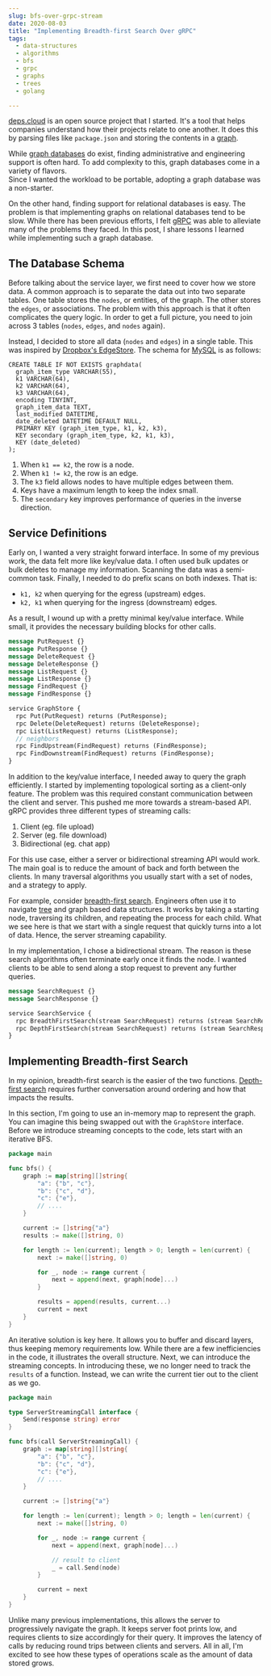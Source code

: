 ```yaml
---
slug: bfs-over-grpc-stream
date: 2020-08-03
title: "Implementing Breadth-first Search Over gRPC"
tags:
  - data-structures
  - algorithms
  - bfs
  - grpc
  - graphs
  - trees
  - golang

---
```


[deps.cloud] is an open source project that I started.
It's a tool that helps companies understand how their projects relate to one another.
It does this by parsing files like `package.json` and storing the contents in a [graph].

While [graph databases] do exist, finding administrative and engineering support is often hard.
To add complexity to this, graph databases come in a variety of flavors.  
Since I wanted the workload to be portable, adopting a graph database was a non-starter.

On the other hand, finding support for relational databases is easy.
The problem is that implementing graphs on relational databases tend to be slow.
While there has been previous efforts, I felt [gRPC] was able to alleviate many of the problems they faced.
In this post, I share lessons I learned while implementing such a graph database. 

<!--more-->

## The Database Schema

Before talking about the service layer, we first need to cover how we store data.
A common approach is to separate the data out into two separate tables.
One table stores the `nodes`, or entities, of the graph.
The other stores the `edges`, or associations.
The problem with this approach is that it often complicates the query logic.
In order to get a full picture, you need to join across 3 tables (`nodes`, `edges`, and `nodes` again).

Instead, I decided to store all data (`nodes` and `edges`) in a single table.
This was inspired by [Dropbox's EdgeStore].
The schema for [MySQL] is as follows:

```mysql
CREATE TABLE IF NOT EXISTS graphdata(
  graph_item_type VARCHAR(55),
  k1 VARCHAR(64),
  k2 VARCHAR(64),
  k3 VARCHAR(64),
  encoding TINYINT,
  graph_item_data TEXT,
  last_modified DATETIME,
  date_deleted DATETIME DEFAULT NULL,
  PRIMARY KEY (graph_item_type, k1, k2, k3),
  KEY secondary (graph_item_type, k2, k1, k3),
  KEY (date_deleted)
);
```

1. When `k1 == k2`, the row is a node.
1. When `k1 != k2`, the row is an edge.
1. The `k3` field allows nodes to have multiple edges between them.
1. Keys have a maximum length to keep the index small. 
1. The `secondary` key improves performance of queries in the inverse direction.

## Service Definitions

Early on, I wanted a very straight forward interface.
In some of my previous work, the data felt more like key/value data.
I often used bulk updates or bulk deletes to manage my information.
Scanning the data was a semi-common task.
Finally, I needed to do prefix scans on both indexes.
That is:

* `k1, k2` when querying for the egress (upstream) edges.
* `k2, k1` when querying for the ingress (downstream) edges.

As a result, I wound up with a pretty minimal key/value interface.
While small, it provides the necessary building blocks for other calls.

```proto
message PutRequest {}
message PutResponse {}
message DeleteRequest {}
message DeleteResponse {}
message ListRequest {}
message ListResponse {}
message FindRequest {}
message FindResponse {}

service GraphStore {
  rpc Put(PutRequest) returns (PutResponse);
  rpc Delete(DeleteRequest) returns (DeleteResponse);
  rpc List(ListRequest) returns (ListResponse);
  // neighbors
  rpc FindUpstream(FindRequest) returns (FindResponse);
  rpc FindDownstream(FindRequest) returns (FindResponse);
}
```

In addition to the key/value interface, I needed away to query the graph efficiently.
I started by implementing topological sorting as a client-only feature.
The problem was this required constant communication between the client and server.
This pushed me more towards a stream-based API.
gRPC provides three different types of streaming calls:

1. Client (eg. file upload)
1. Server (eg. file download)
1. Bidirectional (eg. chat app)

For this use case, either a server or bidirectional streaming API would work.
The main goal is to reduce the amount of back and forth between the clients.
In many traversal algorithms you usually start with a set of nodes, and a strategy to apply.

For example, consider [breadth-first search].
Engineers often use it to navigate [tree] and graph based data structures.
It works by taking a starting node, traversing its children, and repeating the process for each child.
What we see here is that we start with a single request that quickly turns into a lot of data.
Hence, the server streaming capability.

In my implementation, I chose a bidirectional stream.
The reason is these search algorithms often terminate early once it finds the node.
I wanted clients to be able to send along a stop request to prevent any further queries. 

```proto
message SearchRequest {}
message SearchResponse {}

service SearchService {
  rpc BreadthFirstSearch(stream SearchRequest) returns (stream SearchResponse);
  rpc DepthFirstSearch(stream SearchRequest) returns (stream SearchResponse);
}
```

## Implementing Breadth-first Search

In my opinion, breadth-first search is the easier of the two functions.
[Depth-first search] requires further conversation around ordering and how that impacts the results.

In this section, I'm going to use an in-memory map to represent the graph.
You can imagine this being swapped out with the `GraphStore` interface.
Before we introduce streaming concepts to the code, lets start with an iterative BFS.
 
```go
package main

func bfs() {
	graph := map[string][]string{
		"a": {"b", "c"},
		"b": {"c", "d"},
		"c": {"e"},
		// ....
	}

	current := []string{"a"}
	results := make([]string, 0)

	for length := len(current); length > 0; length = len(current) {
		next := make([]string, 0)

		for _, node := range current {
			next = append(next, graph[node]...)
		}

		results = append(results, current...)
		current = next
	}
}
```

An iterative solution is key here.
It allows you to buffer and discard layers, thus keeping memory requirements low.
While there are a few inefficiencies in the code, it illustrates the overall structure.
Next, we can introduce the streaming concepts.
In introducing these, we no longer need to track the `results` of a function.
Instead, we can write the current tier out to the client as we go.

```go
package main

type ServerStreamingCall interface {
	Send(response string) error
}

func bfs(call ServerStreamingCall) {
	graph := map[string][]string{
		"a": {"b", "c"},
		"b": {"c", "d"},
		"c": {"e"},
		// ....
	}

	current := []string{"a"}

	for length := len(current); length > 0; length = len(current) {
		next := make([]string, 0)

		for _, node := range current {
			next = append(next, graph[node]...)

            // result to client
            _ = call.Send(node)
		}

		current = next
	}
}
```

Unlike many previous implementations, this allows the server to progressively navigate the graph.
It keeps server foot prints low, and requires clients to size accordingly for their query.
It improves the latency of calls by reducing round trips between clients and servers.
All in all, I'm excited to see how these types of operations scale as the amount of data stored grows.

[deps.cloud]: https://deps.cloud
[graph]: https://en.wikipedia.org/wiki/Graph_(abstract_data_type)
[graph databases]: https://en.wikipedia.org/wiki/Graph_database
[gRPC]: https://grpc.io
[Dropbox's EdgeStore]: https://www.youtube.com/watch?v=VZ-zJEWi-Vo
[MySQL]: https://www.mysql.com/
[breadth-first search]: https://en.wikipedia.org/wiki/Breadth-first_search
[tree]: https://en.wikipedia.org/wiki/Tree_(data_structure)
[Depth-first search]: https://en.wikipedia.org/wiki/Depth-first_search
